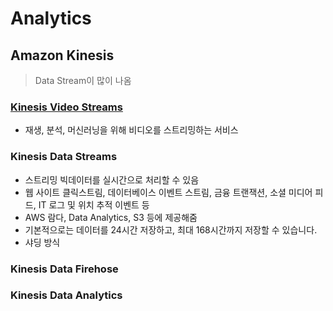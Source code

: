# Analytics

## Amazon Kinesis
> Data Stream이 많이 나옴

### [Kinesis Video Streams](https://aws.amazon.com/ko/kinesis/)

- 재생, 분석, 머신러닝을 위해 비디오를 스트리밍하는 서비스

### Kinesis Data Streams

- 스트리밍 빅데이터를 실시간으로 처리할 수 있음
- 웹 사이트 클릭스트림, 데이터베이스 이벤트 스트림, 금융 트랜잭션, 소셜 미디어 피드, IT 로그 및 위치 추적 이벤트 등
- AWS 람다, Data Analytics, S3 등에 제공해줌
- 기본적으로는 데이터를 24시간 저장하고, 최대 168시간까지 저장할 수 있습니다.
- 샤딩 방식

### Kinesis Data Firehose

### Kinesis Data Analytics